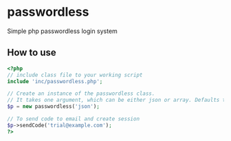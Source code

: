 # passwordless
Simple php passwordless login system

## How to use
```php
<?php
// include class file to your working script
include 'inc/passwordless.php';

// Create an instance of the passwordless class.
// It takes one argument, which can be either json or array. Defaults to json if no argument is passed
$p = new passwordless('json');

// To send code to email and create session
$p->sendCode('trial@example.com');
?>
```
